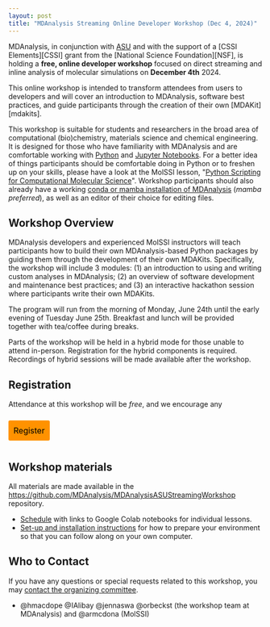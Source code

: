 ```yaml
---
layout: post
title: "MDAnalysis Streaming Online Developer Workshop (Dec 4, 2024)"
---
```



MDAnalysis, in conjunction with [ASU][ASU] and with the support of a [CSSI Elements][CSSI] grant from the 
[National Science Foundation][NSF], is holding a **free, online developer workshop** focused on direct streaming and inline analysis of molecular simulations on **December 4th** 2024.


This online workshop is intended to transform attendees from users to
developers and will cover an introduction to MDAnalysis, software best
practices, and guide participants through the creation of their own [MDAKit][mdakits].

This workshop is suitable for students and researchers in the broad area
of computational (bio)chemistry, materials science and chemical engineering. It
is designed for those who have familiarity with MDAnalysis and are
comfortable working with [Python](https://www.python.org/) and [Jupyter
Notebooks](https://jupyter-notebook.readthedocs.io/en/stable/). For a better idea of things participants should be comfortable doing in Python or to freshen up on your skills, please have a look at the MolSSI lesson, "[Python Scripting for Computational Molecular Science](https://education.molssi.org/python_scripting_cms/)". Workshop
participants should also already have a working [conda or mamba installation of
MDAnalysis](https://userguide.mdanalysis.org/stable/installation.html) (*mamba
preferred*), as well as an editor of their choice for editing files.


## Workshop Overview

MDAnalysis developers and experienced MolSSI instructors will teach
participants how to build their own MDAnalysis-based Python packages by guiding
them through the development of their own MDAKits. Specifically, the workshop
will include 3 modules: (1) an introduction to using and writing custom
analyses in MDAnalysis; (2) an overview of software development and maintenance
best practices; and (3) an interactive hackathon session where participants
write their own MDAKits.

The program will run from the morning of Monday, June 24th until the early
evening of Tuesday June 25th. Breakfast and lunch will be provided
together with tea/coffee during breaks.

Parts of the workshop will be held in a hybrid mode for those unable to attend
in-person. Registration for the hybrid components is required. Recordings of
hybrid sessions will be made available after the workshop.




## Registration

Attendance at this workshop will be *free*, and we encourage any

<a href="https://forms.gle/UeiFJ6rbnXnhosnWA" target="_blank" style="background:#FF9200;padding:10px;margin:10px 0px;text-align:center;text-decoration:none;font-size:12pt;color:#000000;display:inline-block;border-radius:3px">Register</a>









## Workshop materials
All materials are made available in the https://github.com/MDAnalysis/MDAnalysisASUStreamingWorkshop repository.

* [Schedule](https://github.com/MDAnalysis/MDAnalysisMolSSIWorkshop-Intermediate2Day/blob/jun24-ws/README.md) with links to Google Colab notebooks for individual lessons.
* [Set-up and installation instructions](https://github.com/MDAnalysis/MDAnalysisMolSSIWorkshop-Intermediate2Day/blob/jun24-ws/INSTALL.md) for how to prepare your environment so that you can follow along on your own computer.

## Who to Contact

If you have any questions or special requests related to this workshop, you may [contact the organizing committee](mailto:workshops@mdanalysis.org).

- @hmacdope @IAlibay @jennaswa @orbeckst (the workshop team at MDAnalysis) and @armcdona (MolSSI)



[ASU]: https://www.asu.edu

